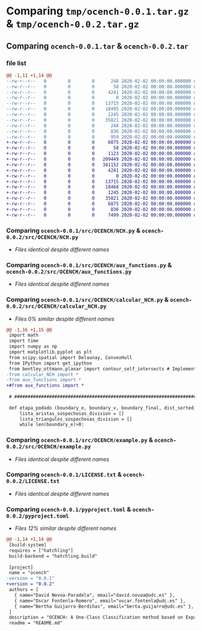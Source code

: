 # Comparing `tmp/ocench-0.0.1.tar.gz` & `tmp/ocench-0.0.2.tar.gz`

## Comparing `ocench-0.0.1.tar` & `ocench-0.0.2.tar`

### file list

```diff
@@ -1,11 +1,14 @@
--rw-r--r--   0        0        0      248 2020-02-02 00:00:00.000000 ocench-0.0.1/readme.md
--rw-r--r--   0        0        0       58 2020-02-02 00:00:00.000000 ocench-0.0.1/requirements.txt
--rw-r--r--   0        0        0     4241 2020-02-02 00:00:00.000000 ocench-0.0.1/src/OCENCH/NCH.py
--rw-r--r--   0        0        0        0 2020-02-02 00:00:00.000000 ocench-0.0.1/src/OCENCH/__init__.py
--rw-r--r--   0        0        0    13715 2020-02-02 00:00:00.000000 ocench-0.0.1/src/OCENCH/aux_functions.py
--rw-r--r--   0        0        0    18495 2020-02-02 00:00:00.000000 ocench-0.0.1/src/OCENCH/calcular_NCH.py
--rw-r--r--   0        0        0     1245 2020-02-02 00:00:00.000000 ocench-0.0.1/src/OCENCH/example.py
--rw-r--r--   0        0        0    35821 2020-02-02 00:00:00.000000 ocench-0.0.1/LICENSE.txt
--rw-r--r--   0        0        0      248 2020-02-02 00:00:00.000000 ocench-0.0.1/README.md
--rw-r--r--   0        0        0      836 2020-02-02 00:00:00.000000 ocench-0.0.1/pyproject.toml
--rw-r--r--   0        0        0      959 2020-02-02 00:00:00.000000 ocench-0.0.1/PKG-INFO
+-rw-r--r--   0        0        0     6875 2020-02-02 00:00:00.000000 ocench-0.0.2/readme.md
+-rw-r--r--   0        0        0       58 2020-02-02 00:00:00.000000 ocench-0.0.2/requirements.txt
+-rw-r--r--   0        0        0     1123 2020-02-02 00:00:00.000000 ocench-0.0.2/.github/workflows/python-publish.yml
+-rw-r--r--   0        0        0   209449 2020-02-02 00:00:00.000000 ocench-0.0.2/figures/figure1.png
+-rw-r--r--   0        0        0   341152 2020-02-02 00:00:00.000000 ocench-0.0.2/figures/figure2.jpg
+-rw-r--r--   0        0        0     4241 2020-02-02 00:00:00.000000 ocench-0.0.2/src/OCENCH/NCH.py
+-rw-r--r--   0        0        0        0 2020-02-02 00:00:00.000000 ocench-0.0.2/src/OCENCH/__init__.py
+-rw-r--r--   0        0        0    13715 2020-02-02 00:00:00.000000 ocench-0.0.2/src/OCENCH/aux_functions.py
+-rw-r--r--   0        0        0    18468 2020-02-02 00:00:00.000000 ocench-0.0.2/src/OCENCH/calcular_NCH.py
+-rw-r--r--   0        0        0     1245 2020-02-02 00:00:00.000000 ocench-0.0.2/src/OCENCH/example.py
+-rw-r--r--   0        0        0    35821 2020-02-02 00:00:00.000000 ocench-0.0.2/LICENSE.txt
+-rw-r--r--   0        0        0     6875 2020-02-02 00:00:00.000000 ocench-0.0.2/README.md
+-rw-r--r--   0        0        0      836 2020-02-02 00:00:00.000000 ocench-0.0.2/pyproject.toml
+-rw-r--r--   0        0        0     7499 2020-02-02 00:00:00.000000 ocench-0.0.2/PKG-INFO
```

### Comparing `ocench-0.0.1/src/OCENCH/NCH.py` & `ocench-0.0.2/src/OCENCH/NCH.py`

 * *Files identical despite different names*

### Comparing `ocench-0.0.1/src/OCENCH/aux_functions.py` & `ocench-0.0.2/src/OCENCH/aux_functions.py`

 * *Files identical despite different names*

### Comparing `ocench-0.0.1/src/OCENCH/calcular_NCH.py` & `ocench-0.0.2/src/OCENCH/calcular_NCH.py`

 * *Files 0% similar despite different names*

```diff
@@ -1,16 +1,15 @@
 import math
 import time
 import numpy as np
 import matplotlib.pyplot as plt
 from scipy.spatial import Delaunay, ConvexHull
 from IPython import get_ipython
 from bentley_ottmann.planar import contour_self_intersects # Implementacion del algoritmo Bentley Ottmann
-from calcular_NCH import *
-from aux_functions import *
+#from aux_functions import *
 
 # #############################################################################
 
 def etapa_podado (boundary_e, boundary_v, boundary_final, dist_sorted, triangles, X, l):
     lista_aristas_sospechosas_division = []
     lista_triangulos_sospechosas_division = []
     while len(boundary_e)>0:
```

### Comparing `ocench-0.0.1/src/OCENCH/example.py` & `ocench-0.0.2/src/OCENCH/example.py`

 * *Files identical despite different names*

### Comparing `ocench-0.0.1/LICENSE.txt` & `ocench-0.0.2/LICENSE.txt`

 * *Files identical despite different names*

### Comparing `ocench-0.0.1/pyproject.toml` & `ocench-0.0.2/pyproject.toml`

 * *Files 12% similar despite different names*

```diff
@@ -1,14 +1,14 @@
 [build-system]
 requires = ["hatchling"]
 build-backend = "hatchling.build"
 
 [project]
 name = "ocench"
-version = "0.0.1"
+version = "0.0.2"
 authors = [
   { name="David Novoa-Paradela", email="david.novoa@udc.es" },
   { name="Oscar Fontenla-Romero", email="oscar.fontenla@udc.es" },
   { name="Bertha Guijarro-Berdiñas", email="berta.guijarro@udc.es" },
 ]
 description = "OCENCH: A One-Class Classification method based on Expanded Non-Convex Hulls"
 readme = "README.md"
```


